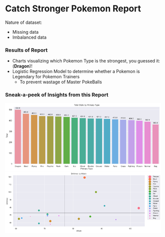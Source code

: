 # Catch Stronger Pokemon Report
Nature of dataset:
* Missing data
* Imbalanced data

### Results of Report
* Charts visualizing which Pokemon Type is the strongest, you guessed it: (__Dragon__)!
* Logistic Regression Model to determine whether a Pokemon is Legendary for Pokemon Trainers
  * To prevent wastage of Master PokeBalls 

### Sneak-a-peek of Insights from this Report
![Strongest Pokemon by Type](/img/total-stats_by_primary-type.png)
![Strongest Pokemon Based on Defense & Attack](/img/defense_by_atk.png)
